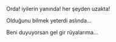 Orda! iyilerin yanında! her şeyden uzakta!

Olduğunu bilmek yeterdi aslında...

Beni duyuyorsan gel gir rüyalarıma...
